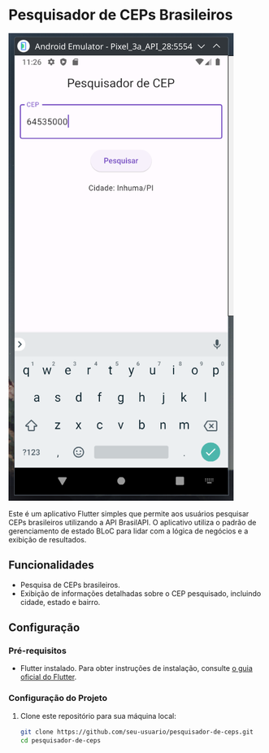 # Pesquisador de CEPs Brasileiros

![Imagem do Aplicativo](assets/search_cep_app.png)

Este é um aplicativo Flutter simples que permite aos usuários pesquisar CEPs brasileiros utilizando a API BrasilAPI. O aplicativo utiliza o padrão de gerenciamento de estado BLoC para lidar com a lógica de negócios e a exibição de resultados.

## Funcionalidades

- Pesquisa de CEPs brasileiros.
- Exibição de informações detalhadas sobre o CEP pesquisado, incluindo cidade, estado e bairro.

## Configuração

### Pré-requisitos

- Flutter instalado. Para obter instruções de instalação, consulte [o guia oficial do Flutter](https://flutter.dev/docs/get-started/install).

### Configuração do Projeto

1. Clone este repositório para sua máquina local:

   ```bash
   git clone https://github.com/seu-usuario/pesquisador-de-ceps.git
   cd pesquisador-de-ceps
